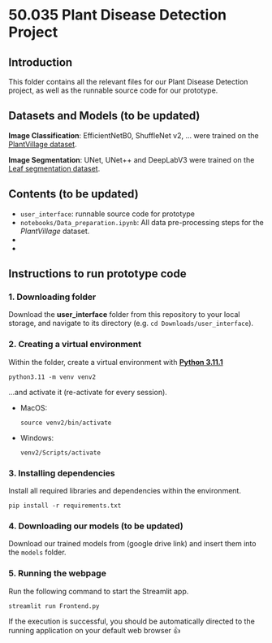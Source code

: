 # 50.035 Plant Disease Detection Project
## Introduction
This folder contains all the relevant files for our Plant Disease Detection project, as well as the runnable source code for our prototype. 

## Datasets and Models (to be updated)
**Image Classification**: 
EfficientNetB0, ShuffleNet v2, ... were trained on the [PlantVillage dataset](https://www.kaggle.com/datasets/abdallahalidev/plantvillage-dataset).

**Image Segmentation**:
UNet, UNet++ and DeepLabV3 were trained on the [Leaf segmentation dataset](https://www.kaggle.com/datasets/fakhrealam9537/leaf-disease-segmentation-dataset).

## Contents (to be updated)
- `user_interface`: runnable source code for prototype
- `notebooks/Data_preparation.ipynb`: All data pre-processing steps for the *PlantVillage* dataset.
- 
- 


## Instructions to run prototype code 
### 1. Downloading folder
Download the **user_interface** folder from this repository to your local storage, and navigate to its directory (e.g. `cd Downloads/user_interface`).


### 2. Creating a virtual environment
Within the folder, create a virtual environment with [**Python 3.11.1**](https://www.python.org/downloads/release/python-3111/)
```
python3.11 -m venv venv2
```

...and activate it (re-activate for every session).

- MacOS:
    ```
    source venv2/bin/activate
    ```

- Windows:
    ```
    venv2/Scripts/activate
    ```


### 3. Installing dependencies
Install all required libraries and dependencies within the environment.
```
pip install -r requirements.txt
```

### 4. Downloading our models (to be updated)
Download our trained models from (google drive link) and insert them into the `models` folder.

### 5. Running the webpage
Run the following command to start the Streamlit app.
```
streamlit run Frontend.py
```
If the execution is successful, you should be automatically directed to the running application on your default web browser 👍